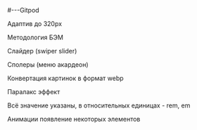 #---Gitpod

Адаптив до 320px

Методология БЭМ

Слайдер (swiper slider)

Сполеры (меню акардеон)

Конвертация картинок в формат webp

Паралакс эффект

Всё значение указаны, в относительных единицах - rem, em

Анимации появление некоторых элементов
